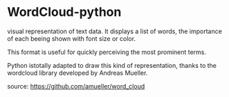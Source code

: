 # WordCloud-python
visual representation of text data. It displays a list of words, the importance of each beeing shown with font size or color. 

This format is useful for quickly perceiving the most prominent terms.

Python istotally adapted to draw this kind of representation, thanks to the wordcloud library developed by Andreas Mueller.


source:
https://github.com/amueller/word_cloud
